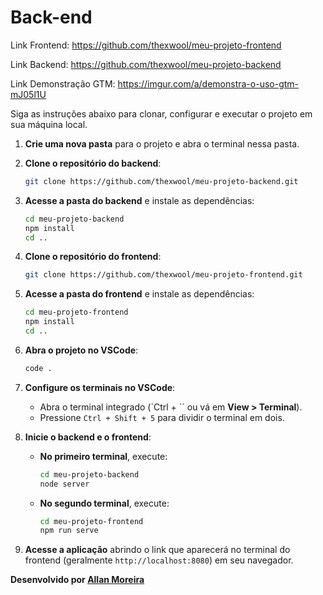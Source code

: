 # Back-end

Link Frontend: https://github.com/thexwool/meu-projeto-frontend

Link Backend: https://github.com/thexwool/meu-projeto-backend

Link Demonstração GTM: https://imgur.com/a/demonstra-o-uso-gtm-mJ05l1U

Siga as instruções abaixo para clonar, configurar e executar o projeto em sua máquina local.

1. **Crie uma nova pasta** para o projeto e abra o terminal nessa pasta.

2. **Clone o repositório do backend**:
    ```bash
    git clone https://github.com/thexwool/meu-projeto-backend.git
    ```

3. **Acesse a pasta do backend** e instale as dependências:
    ```bash
    cd meu-projeto-backend
    npm install
    cd ..
    ```

4. **Clone o repositório do frontend**:
    ```bash
    git clone https://github.com/thexwool/meu-projeto-frontend.git
    ```

5. **Acesse a pasta do frontend** e instale as dependências:
    ```bash
    cd meu-projeto-frontend
    npm install
    cd ..
    ```

6. **Abra o projeto no VSCode**:
    ```bash
    code .
    ```

7. **Configure os terminais no VSCode**:
    - Abra o terminal integrado (`Ctrl + \`` ou vá em **View > Terminal**).
    - Pressione `Ctrl + Shift + 5` para dividir o terminal em dois.

8. **Inicie o backend e o frontend**:
    - **No primeiro terminal**, execute:
        ```bash
        cd meu-projeto-backend
        node server
        ```
    - **No segundo terminal**, execute:
        ```bash
        cd meu-projeto-frontend
        npm run serve
        ```

9. **Acesse a aplicação** abrindo o link que aparecerá no terminal do frontend (geralmente `http://localhost:8080`) em seu navegador.

**Desenvolvido por [Allan Moreira](https://github.com/thexwool)**
